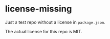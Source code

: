 # license-missing

Just a test repo without a license in `package.json`.

The actual license for this repo is MIT.
